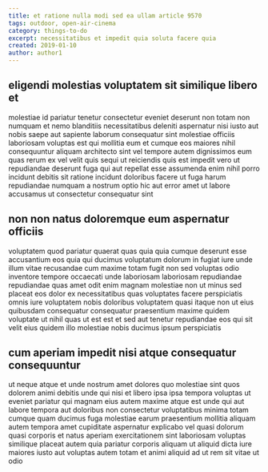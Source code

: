 ```yaml
---
title: et ratione nulla modi sed ea ullam article 9570
tags: outdoor, open-air-cinema
category: things-to-do
excerpt: necessitatibus et impedit quia soluta facere quia
created: 2019-01-10
author: author1
---
```


## eligendi molestias voluptatem sit similique libero et

molestiae id pariatur tenetur consectetur eveniet deserunt non totam non numquam et nemo blanditiis necessitatibus deleniti aspernatur nisi iusto aut nobis saepe aut sapiente laborum consequatur sint molestiae officiis laboriosam voluptas est qui mollitia eum et cumque eos maiores nihil consequuntur aliquam architecto sint vel tempore autem dignissimos eum quas rerum ex vel velit quis sequi ut reiciendis quis est impedit vero ut repudiandae deserunt fuga qui aut repellat esse assumenda enim nihil porro incidunt debitis sit ratione incidunt doloribus facere ut fuga harum repudiandae numquam a nostrum optio hic aut error amet ut labore accusamus ut consectetur consequatur sint

## non non natus doloremque eum aspernatur officiis

voluptatem quod pariatur quaerat quas quia quia cumque deserunt esse accusantium eos quia qui ducimus voluptatum dolorum in fugiat iure unde illum vitae recusandae cum maxime totam fugit non sed voluptas odio inventore tempore occaecati unde laboriosam laboriosam repudiandae repudiandae quas amet odit enim magnam molestiae non ut minus sed placeat eos dolor ex necessitatibus quas voluptates facere perspiciatis omnis iure voluptatem nobis doloribus voluptatem quasi itaque non ut eius quibusdam consequatur consequatur praesentium maxime quidem voluptate ut nihil quas ut est est et sed aut tenetur repudiandae eos qui sit velit eius quidem illo molestiae nobis ducimus ipsum perspiciatis

## cum aperiam impedit nisi atque consequatur consequuntur

ut neque atque et unde nostrum amet dolores quo molestiae sint quos dolorem animi debitis unde qui nisi et libero ipsa ipsa tempora voluptas ut eveniet pariatur qui magnam eius autem maxime atque est unde qui aut labore tempora aut doloribus non consectetur voluptatibus minima totam cumque quam ducimus fuga molestiae earum praesentium mollitia aliquam autem tempora amet cupiditate aspernatur explicabo vel quasi dolorum quasi corporis et natus aperiam exercitationem sint laboriosam voluptas similique placeat autem quia pariatur corporis aliquam ut aliquid dicta iure maiores iusto aut voluptas autem totam et animi aliquid ad ut rem sit vitae ut odio
